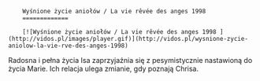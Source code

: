 
        Wyśnione życie aniołów / La vie rêvée des anges 1998 
        =============
        
        [![Wyśnione życie aniołów / La vie rêvée des anges 1998 ](http://vidos.pl/images/player.gif)](http://vidos.pl/wysnione-zycie-aniolow-la-vie-rve-des-anges-1998)
        
        
 Radosna i pełna życia Isa zaprzyjaźnia się z pesymistycznie nastawioną do życia Marie. Ich relacja ulega zmianie, gdy poznają Chrisa.
    